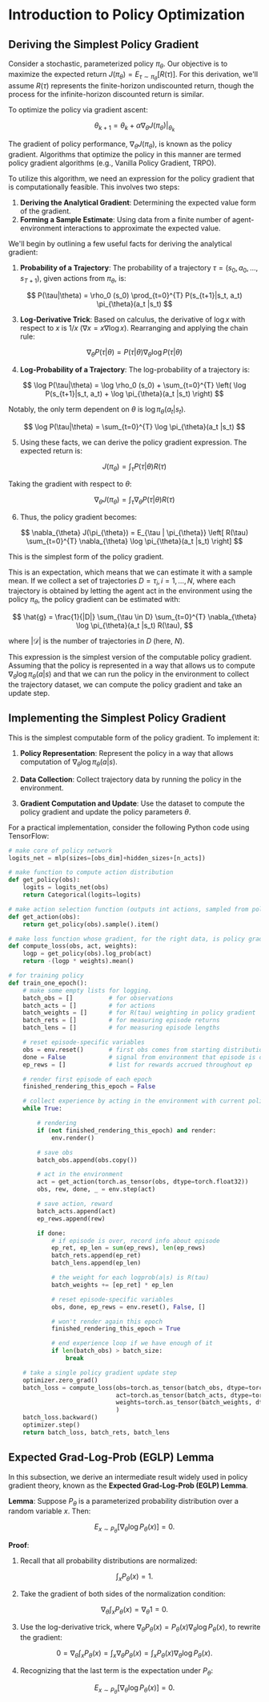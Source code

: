 # Introduction to Policy Optimization

## Deriving the Simplest Policy Gradient

Consider a stochastic, parameterized policy $\pi_{\theta}$. Our objective is to maximize the expected return $J(\pi_{\theta}) = E_{\tau \sim \pi_{\theta}} [R(\tau)]$. For this derivation, we'll assume $R(\tau)$ represents the finite-horizon undiscounted return, though the process for the infinite-horizon discounted return is similar.

To optimize the policy via gradient ascent:

$$
\theta_{k+1} = \theta_k + \alpha \nabla_{\theta} J(\pi_{\theta}) \big|_{\theta_k}
$$

The gradient of policy performance, $\nabla_{\theta} J(\pi_{\theta})$, is known as the policy gradient. Algorithms that optimize the policy in this manner are termed policy gradient algorithms (e.g., Vanilla Policy Gradient, TRPO).

To utilize this algorithm, we need an expression for the policy gradient that is computationally feasible. This involves two steps:

1. **Deriving the Analytical Gradient**: Determining the expected value form of the gradient.
2. **Forming a Sample Estimate**: Using data from a finite number of agent-environment interactions to approximate the expected value.

We'll begin by outlining a few useful facts for deriving the analytical gradient:

1. **Probability of a Trajectory**: The probability of a trajectory $\tau = (s_0, a_0, ..., s_{T+1})$, given actions from $\pi_{\theta}$, is:

$$
P(\tau|\theta) = \rho_0 (s_0) \prod_{t=0}^{T} P(s_{t+1}|s_t, a_t) \pi_{\theta}(a_t |s_t)
$$

3. **Log-Derivative Trick**: Based on calculus, the derivative of $\log x$ with respect to $x$ is $1/x$ ($\nabla x = x \nabla {\log x}$). Rearranging and applying the chain rule:

$$
\nabla_{\theta} P(\tau | \theta) = P(\tau | \theta) \nabla_{\theta} \log P(\tau | \theta)
$$

4. **Log-Probability of a Trajectory**: The log-probability of a trajectory is:

$$
\log P(\tau|\theta) = \log \rho_0 (s_0) + \sum_{t=0}^{T} \left( \log P(s_{t+1}|s_t, a_t) + \log \pi_{\theta}(a_t |s_t) \right)
$$

   Notably, the only term dependent on $\theta$ is $\log \pi_{\theta}(a_t |s_t)$.

$$
\log P(\tau|\theta) = \sum_{t=0}^{T} \log \pi_{\theta}(a_t |s_t)
$$

5. Using these facts, we can derive the policy gradient expression. The expected return is:

$$
J(\pi_{\theta}) = \int_{\tau} P(\tau|\theta) R(\tau)
$$

   Taking the gradient with respect to $\theta$:

$$
\nabla_{\theta} J(\pi_{\theta}) = \int_{\tau} \nabla_{\theta} P(\tau|\theta) R(\tau)
$$

6. Thus, the policy gradient becomes:

$$
\nabla_{\theta} J(\pi_{\theta}) = E_{\tau | \pi_{\theta}} \left[ R(\tau) \sum_{t=0}^{T} \nabla_{\theta} \log \pi_{\theta}(a_t |s_t) \right]
$$

   This is the simplest form of the policy gradient.

This is an expectation, which means that we can estimate it with a sample mean. If we collect a set of trajectories $D = {\tau_i}, i=1,...,N$, where each trajectory is obtained by letting the agent act in the environment using the policy $\pi_{\theta}$, the policy gradient can be estimated with:

$$
\hat{g} = \frac{1}{|D|} \sum_{\tau \in D} \sum_{t=0}^{T} \nabla_{\theta} \log \pi_{\theta}(a_t |s_t) R(\tau),
$$

where $|\mathcal{D}|$ is the number of trajectories in $D$ (here, $N$).

This expression is the simplest version of the computable policy gradient. Assuming that the policy is represented in a way that allows us to compute $\nabla_{\theta} \log \pi_{\theta}(a|s)$ and that we can run the policy in the environment to collect the trajectory dataset, we can compute the policy gradient and take an update step.

## Implementing the Simplest Policy Gradient

This is the simplest computable form of the policy gradient. To implement it:

1. **Policy Representation**: Represent the policy in a way that allows computation of $\nabla_{\theta} \log \pi_{\theta}(a|s)$.

2. **Data Collection**: Collect trajectory data by running the policy in the environment.

3. **Gradient Computation and Update**: Use the dataset to compute the policy gradient and update the policy parameters $\theta$.

For a practical implementation, consider the following Python code using TensorFlow:

```python
# make core of policy network
logits_net = mlp(sizes=[obs_dim]+hidden_sizes+[n_acts])

# make function to compute action distribution
def get_policy(obs):
    logits = logits_net(obs)
    return Categorical(logits=logits)

# make action selection function (outputs int actions, sampled from policy)
def get_action(obs):
    return get_policy(obs).sample().item()

# make loss function whose gradient, for the right data, is policy gradient
def compute_loss(obs, act, weights):
    logp = get_policy(obs).log_prob(act)
    return -(logp * weights).mean()

# for training policy
def train_one_epoch():
    # make some empty lists for logging.
    batch_obs = []          # for observations
    batch_acts = []         # for actions
    batch_weights = []      # for R(tau) weighting in policy gradient
    batch_rets = []         # for measuring episode returns
    batch_lens = []         # for measuring episode lengths

    # reset episode-specific variables
    obs = env.reset()       # first obs comes from starting distribution
    done = False            # signal from environment that episode is over
    ep_rews = []            # list for rewards accrued throughout ep

    # render first episode of each epoch
    finished_rendering_this_epoch = False

    # collect experience by acting in the environment with current policy
    while True:

        # rendering
        if (not finished_rendering_this_epoch) and render:
            env.render()

        # save obs
        batch_obs.append(obs.copy())

        # act in the environment
        act = get_action(torch.as_tensor(obs, dtype=torch.float32))
        obs, rew, done, _ = env.step(act)

        # save action, reward
        batch_acts.append(act)
        ep_rews.append(rew)

        if done:
            # if episode is over, record info about episode
            ep_ret, ep_len = sum(ep_rews), len(ep_rews)
            batch_rets.append(ep_ret)
            batch_lens.append(ep_len)

            # the weight for each logprob(a|s) is R(tau)
            batch_weights += [ep_ret] * ep_len

            # reset episode-specific variables
            obs, done, ep_rews = env.reset(), False, []

            # won't render again this epoch
            finished_rendering_this_epoch = True

            # end experience loop if we have enough of it
            if len(batch_obs) > batch_size:
                break

    # take a single policy gradient update step
    optimizer.zero_grad()
    batch_loss = compute_loss(obs=torch.as_tensor(batch_obs, dtype=torch.float32),
                              act=torch.as_tensor(batch_acts, dtype=torch.int32),
                              weights=torch.as_tensor(batch_weights, dtype=torch.float32)
                              )
    batch_loss.backward()
    optimizer.step()
    return batch_loss, batch_rets, batch_lens
```

## **Expected Grad-Log-Prob (EGLP) Lemma**

In this subsection, we derive an intermediate result widely used in policy gradient theory, known as the **Expected Grad-Log-Prob (EGLP) Lemma**.

**Lemma**: Suppose $P_{\theta}$ is a parameterized probability distribution over a random variable $x$. Then:

$$
E_{x \sim P_{\theta}} \left[ \nabla_{\theta} \log P_{\theta}(x) \right] = 0.
$$

**Proof**:  
1. Recall that all probability distributions are normalized:  

$$
\int_x P_{\theta}(x) = 1.
$$

2. Take the gradient of both sides of the normalization condition:  

$$
\nabla_{\theta} \int_x P_{\theta}(x) = \nabla_{\theta} 1 = 0.
$$

3. Use the log-derivative trick, where $\nabla_{\theta} P_{\theta}(x) = P_{\theta}(x) \nabla_{\theta} \log P_{\theta}(x)$, to rewrite the gradient:  

$$
0 = \nabla_{\theta} \int_x P_{\theta}(x) = \int_x \nabla_{\theta} P_{\theta}(x) = \int_x P_{\theta}(x) \nabla_{\theta} \log P_{\theta}(x).
$$

4. Recognizing that the last term is the expectation under $P_{\theta}$:  

$$
E_{x \sim P_{\theta}} \left[ \nabla_{\theta} \log P_{\theta}(x) \right] = 0.
$$
